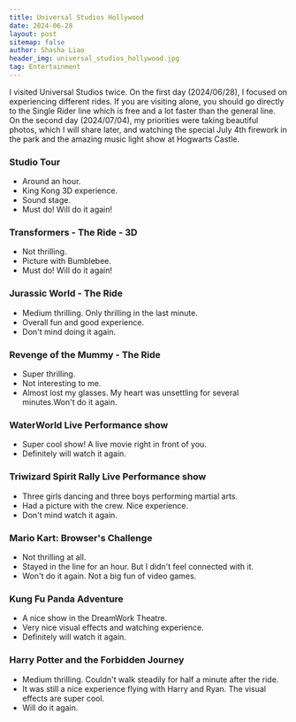 ```yaml
---
title: Universal Studios Hollywood
date: 2024-06-28
layout: post
sitemap: false
author: Shasha Liao
header_img: universal_studios_hollywood.jpg
tag: Entertainment
---
```


I visited Universal Studios twice. On the first day (2024/06/28), I focused on experiencing different rides. If you are visiting alone, you should go directly to the Single Rider line which is free and a lot faster than the general line. On the second day (2024/07/04), my priorities were taking beautiful photos, which I will share later, and watching the special July 4th firework in the park and the amazing music light show at Hogwarts Castle.

### Studio Tour

- Around an hour.
- King Kong 3D experience.
- Sound stage.
- Must do! Will do it again!

### Transformers - The Ride - 3D

- Not thrilling.
- Picture with Bumblebee.
- Must do! Will do it again!

### Jurassic World - The Ride

- Medium thrilling. Only thrilling in the last minute.
- Overall fun and good experience.
- Don't mind doing it again.

### Revenge of the Mummy - The Ride

- Super thrilling.
- Not interesting to me.
- Almost lost my glasses. My heart was unsettling for several minutes.Won't do it again.

### WaterWorld Live Performance show

- Super cool show! A live movie right in front of you.
- Definitely will watch it again.

### Triwizard Spirit Rally Live Performance show

- Three girls dancing and three boys performing martial arts.
- Had a picture with the crew. Nice experience.
- Don't mind watch it again.

### Mario Kart: Browser's Challenge

- Not thrilling at all.
- Stayed in the line for an hour. But I didn't feel connected with it.
- Won't do it again. Not a big fun of video games.

### Kung Fu Panda Adventure

- A nice show in the DreamWork Theatre.
- Very nice visual effects and watching experience.
- Definitely will watch it again.

### Harry Potter and the Forbidden Journey

- Medium thrilling. Couldn't walk steadily for half a minute after the ride.
- It was still a nice experience flying with Harry and Ryan. The visual effects are super cool.
- Will do it again.
